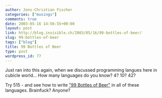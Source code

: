 ```yaml
---
author: Jens-Christian Fischer
categories: ["musings"]
comments: true
date: 2003-05-16 14:56:55+00:00
layout: post
link: http://blog.invisible.ch/2003/05/16/99-bottles-of-beer/
slug: 99-bottles-of-beer
tags: ["blog"]
title: 99 Bottles of Beer
type: post
wordpress_id: 77
---
```


Just ran into this again, when we discussed programming langues here in cubicle world... How many languages do you know? 4? 10? 42?

Try 515 - and see how to write ["99 Bottles of Beer"](http://99-bottles-of-beer.ls-la.net/) in all of these languages. Brainfuck? Anyone?

